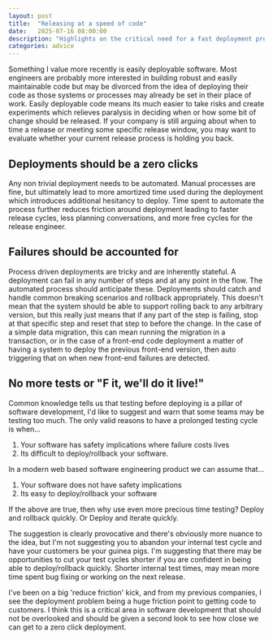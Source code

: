 ```yaml
---
layout: post
title:  "Releasing at a speed of code"
date:   2025-07-16 08:00:00
description: "Highlights on the critical need for a fast deployment process"
categories: advice
---
```


Something I value more recently is easily deployable software. Most engineers are probably more interested in building robust and easily maintainable code but may be divorced from the idea of deploying their code as those systems or processes may already be set in their place of work. Easily deployable code means its much easier to take risks and create experiments which relieves paralysis in deciding when or how some bit of change should be released. If your company is still arguing about when to time a release or meeting some specific release window, you may want to evaluate whether your current release process is holding you back.

## Deployments should be a zero clicks
Any non trivial deployment needs to be automated. Manual processes are fine, but ultimately lead to more amortized time used during the deployment which introduces additional hesitancy to deploy. Time spent to automate the process further reduces friction around deployment leading to faster release cycles, less planning conversations, and more free cycles for the release engineer.

## Failures should be accounted for
Process driven deployments are tricky and are inherently stateful. A deployment can fail in any number of steps and at any point in the flow. The automated process should anticipate these. Deployments should catch and handle common breaking scenarios and rollback appropriately. This doesn't mean that the system should be able to support rolling back to any arbitrary version, but this really just means that if any part of the step is failing, stop at that specific step and reset that step to before the change. In the case of a simple data migration, this can mean running the migration in a transaction, or in the case of a front-end code deployment a matter of having a system to deploy the previous front-end version, then auto triggering that on when new front-end failures are detected.

## No more tests or "F it, we'll do it live!"
Common knowledge tells us that testing before deploying is a pillar of software development, I'd like to suggest and warn that some teams may be testing too much. The only valid reasons to have a prolonged testing cycle is when...
1. Your software has safety implications where failure costs lives
2. Its difficult to deploy/rollback your software.

In a modern web based software engineering product we can assume that...
1. Your software does not have safety implications
2. Its easy to deploy/rollback your software

If the above are true, then why use even more precious time testing? Deploy and rollback quickly. Or Deploy and iterate quickly.

The suggestion is clearly provocative and there's obviously more nuance to the idea, but I'm not suggesting you to abandon your internal test cycle and have your customers be your guinea pigs. I'm suggesting that there may be opportunities to cut your test cycles shorter if you are confident in being able to deploy/rollback quickly. Shorter internal test times, may mean more time spent bug fixing or working on the next release.

I've been on a big 'reduce friction' kick, and from my previous companies, I see the deployment problem being a huge friction point to getting code to customers. I think this is a critical area in software development that should not be overlooked and should be given a second look to see how close we can get to a zero click deployment.